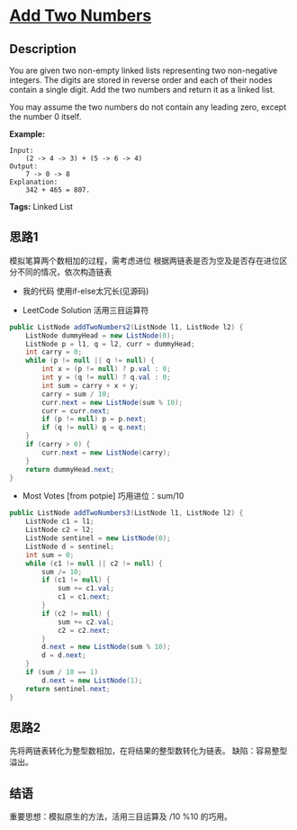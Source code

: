 # [Add Two Numbers][title]

## Description

You are given two non-empty linked lists representing two non-negative integers. 
The digits are stored in reverse order and each of their nodes contain a single digit. 
Add the two numbers and return it as a linked list.

You may assume the two numbers do not contain any leading zero, except the number 0 itself.

**Example:**

```
Input: 
    (2 -> 4 -> 3) + (5 -> 6 -> 4)
Output: 
    7 -> 0 -> 8
Explanation: 
    342 + 465 = 807.
```

**Tags:** Linked List


## 思路1
模拟笔算两个数相加的过程，需考虑进位
根据两链表是否为空及是否存在进位区分不同的情况，依次构造链表

+ 我的代码
使用if-else太冗长(见源码)


+ LeetCode Solution
活用三目运算符
```java
public ListNode addTwoNumbers2(ListNode l1, ListNode l2) {
    ListNode dummyHead = new ListNode(0);
    ListNode p = l1, q = l2, curr = dummyHead;
    int carry = 0;
    while (p != null || q != null) {
        int x = (p != null) ? p.val : 0;
        int y = (q != null) ? q.val : 0;
        int sum = carry + x + y;
        carry = sum / 10;
        curr.next = new ListNode(sum % 10);
        curr = curr.next;
        if (p != null) p = p.next;
        if (q != null) q = q.next;
    }
    if (carry > 0) {
        curr.next = new ListNode(carry);
    }
    return dummyHead.next;
}
```
+ Most Votes [from potpie]
巧用进位：sum/10
```java
public ListNode addTwoNumbers3(ListNode l1, ListNode l2) {
    ListNode c1 = l1;
    ListNode c2 = l2;
    ListNode sentinel = new ListNode(0);
    ListNode d = sentinel;
    int sum = 0;
    while (c1 != null || c2 != null) {
        sum /= 10;
        if (c1 != null) {
            sum += c1.val;
            c1 = c1.next;
        }
        if (c2 != null) {
            sum += c2.val;
            c2 = c2.next;
        }
        d.next = new ListNode(sum % 10);
        d = d.next;
    }
    if (sum / 10 == 1)
        d.next = new ListNode(1);
    return sentinel.next;
}
```

## 思路2
先将两链表转化为整型数相加，在将结果的整型数转化为链表。
缺陷：容易整型溢出。

## 结语
重要思想：模拟原生的方法，活用三目运算及 /10 %10 的巧用。



[title]: https://leetcode.com/problems/add-two-numbers/